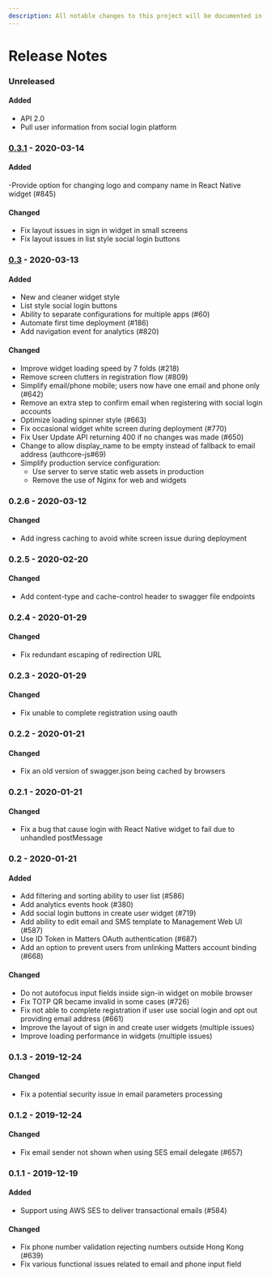 ```yaml
---
description: All notable changes to this project will be documented in this file.
---
```


# Release Notes

### Unreleased

#### Added

* API 2.0
* Pull user information from social login platform

### [0.3.1](https://gitlab.com/blocksq/authcore/-/tags/v0.3.1) - 2020-03-14

#### Added

-Provide option for changing logo and company name in React Native widget \(\#845\)

#### Changed

* Fix layout issues in sign in widget in small screens
* Fix layout issues in list style social login buttons

### [0.3](https://gitlab.com/blocksq/authcore/-/tags/v0.3) - 2020-03-13

#### Added

* New and cleaner widget style
* List style social login buttons
* Ability to separate configurations for multiple apps \(\#60\)
* Automate first time deployment \(\#186\)
* Add navigation event for analytics \(\#820\)

#### Changed

* Improve widget loading speed by 7 folds \(\#218\)
* Remove screen clutters in registration flow \(\#809\)
* Simplify email/phone mobile; users now have one email and phone only \(\#642\)
* Remove an extra step to confirm email when registering with social login accounts
* Optimize loading spinner style \(\#663\)
* Fix occasional widget white screen during deployment \(\#770\)
* Fix User Update API returning 400 if no changes was made \(\#650\)
* Change to allow display\_name to be empty instead of fallback to email address \(authcore-js\#69\)
* Simplify production service configuration:
  * Use server to serve static web assets in production
  * Remove the use of Nginx for web and widgets

### 0.2.6 - 2020-03-12

#### Changed

* Add ingress caching to avoid white screen issue during deployment

### 0.2.5 - 2020-02-20

#### Changed

* Add content-type and cache-control header to swagger file endpoints

### 0.2.4 - 2020-01-29

#### Changed

* Fix redundant escaping of redirection URL

### 0.2.3 - 2020-01-29

#### Changed

* Fix unable to complete registration using oauth

### 0.2.2 - 2020-01-21

#### Changed

* Fix an old version of swagger.json being cached by browsers

### 0.2.1 - 2020-01-21

#### Changed

* Fix a bug that cause login with React Native widget to fail due to unhandled postMessage

### 0.2 - 2020-01-21

#### Added

* Add filtering and sorting ability to user list \(\#586\)
* Add analytics events hook \(\#380\)
* Add social login buttons in create user widget \(\#719\)
* Add ability to edit email and SMS template to Management Web UI \(\#587\)
* Use ID Token in Matters OAuth authentication \(\#687\)
* Add an option to prevent users from unlinking Matters account binding \(\#668\)

#### Changed

* Do not autofocus input fields inside sign-in widget on mobile browser
* Fix TOTP QR became invalid in some cases \(\#726\)
* Fix not able to complete registration if user use social login and opt out providing email address \(\#661\)
* Improve the layout of sign in and create user widgets \(multiple issues\)
* Improve loading performance in widgets \(multiple issues\)

### 0.1.3 - 2019-12-24

#### Changed

* Fix a potential security issue in email parameters processing

### 0.1.2 - 2019-12-24

#### Changed

* Fix email sender not shown when using SES email delegate \(\#657\)

### 0.1.1 - 2019-12-19

#### Added

* Support using AWS SES to deliver transactional emails \(\#584\)

#### Changed

* Fix phone number validation rejecting numbers outside Hong Kong \(\#639\)
* Fix various functional issues related to email and phone input field



